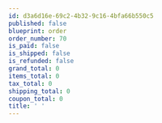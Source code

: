 ```yaml
---
id: d3a6d16e-69c2-4b32-9c16-4bfa66b550c5
published: false
blueprint: order
order_number: 70
is_paid: false
is_shipped: false
is_refunded: false
grand_total: 0
items_total: 0
tax_total: 0
shipping_total: 0
coupon_total: 0
title: ' '
---
```

